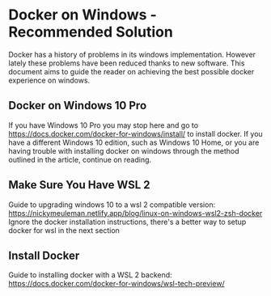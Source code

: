 # Docker on Windows - Recommended Solution

Docker has a history of problems in its windows implementation. However lately these problems have been reduced thanks to new software. This document aims to guide the reader on achieving the best possible docker experience on windows.

## Docker on Windows 10 Pro

If you have Windows 10 Pro you may stop here and go to <https://docs.docker.com/docker-for-windows/install/> to install docker.
If you have a different Windows 10 edition, such as Windows 10 Home, or you are having trouble with installing docker on windows through the method outlined in the article, continue on reading.

## Make Sure You Have WSL 2

Guide to upgrading windows 10 to a wsl 2 compatible version:
<https://nickymeuleman.netlify.app/blog/linux-on-windows-wsl2-zsh-docker>
Ignore the docker installation instructions, there's a better way to setup docker for wsl in the next section

## Install Docker

Guide to installing docker with a WSL 2 backend:
<https://docs.docker.com/docker-for-windows/wsl-tech-preview/>

